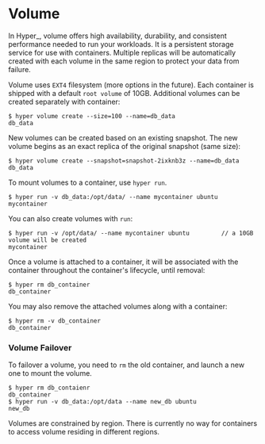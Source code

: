 # Volume

In Hyper_, volume offers high availability, durability, and consistent performance needed to run your workloads. It is a persistent storage service for use with containers.  Multiple replicas will be automatically created with each volume in the same region to protect your data from failure. 

Volume uses `EXT4` filesystem (more options in the future). Each container is shipped with a default `root volume` of 10GB. Additional volumes can be created separately with container:

    $ hyper volume create --size=100 --name=db_data
    db_data

New volumes can be created based on an existing snapshot. The new volume begins as an exact replica of the original snapshot (same size):

    $ hyper volume create --snapshot=snapshot-2ixknb3z --name=db_data
    db_data

To mount volumes to a container, use `hyper run`. 

    $ hyper run -v db_data:/opt/data/ --name mycontainer ubuntu
    mycontainer
    
You can also create volumes with `run`:

    $ hyper run -v /opt/data/ --name mycontainer ubuntu         // a 10GB volume will be created
    mycontainer
    
Once a volume is attached to a container, it will be associated with the container throughout the container's lifecycle, until removal:

    $ hyper rm db_container
    db_container
    
You may also remove the attached volumes along with a container:

    $ hyper rm -v db_container
    db_container

### Volume Failover

To failover a volume, you need to `rm` the old container, and launch a new one to mount the volume.

    $ hyper rm db_contaienr
    db_container
    $ hyper run -v db_data:/opt/data --name new_db ubuntu
    new_db

Volumes are constrained by region. There is currently no way for containers to access volume residing in different regions.
